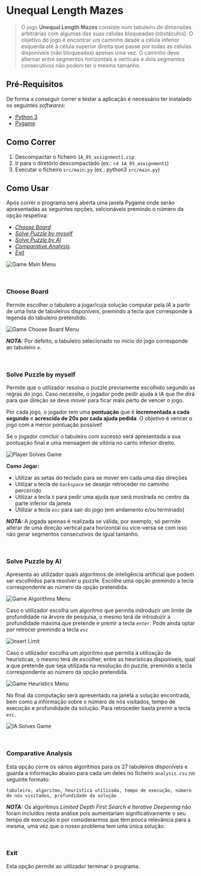 # Unequal Length Mazes

> O jogo **Unequal Length Mazes** consiste num tabuleiro de dimensões arbitrárias com algumas das suas células bloqueadas (obstáculos). O objetivo do jogo é encontrar um caminho desde a célula inferior esquerda até à célula superior direita que passe por todas as células disponíveis (não bloqueadas) apenas uma vez. O caminho deve alternar entre segmentos horizontais e verticais e dois segmentos consecutivos não podem ter o mesmo tamanho.

## Pré-Requisitos

De forma a conseguir correr e testar a aplicação é necessário ter instalado os seguintes *softwares*:
- [Python 3](https://www.python.org/downloads/)
- [Pygame](https://www.pygame.org/download.shtml)

## Como Correr

1. Descompactar o ficheiro `1A_05_assignment1.zip`
2. Ir para o diretório descompactado (ex.: `cd 1A_05_assignment1`)
3. Executar o ficheiro `src/main.py` (ex.: python3 `src/main.py`)

## Como Usar

Após correr o programa será aberta uma janela Pygame onde serão apresentadas as seguintes opções, selcionáveis premindo o número da opção respetiva:

- [*Choose Board*](#choose-board)
- [*Solve Puzzle by myself*](#solve-puzzle-by-myself)
- [*Solve Puzzle by AI*](#solve-puzzle-by-ai)
- [*Comparative Analysis*](#comparative-analysis)
- [*Exit*](#exit)

![Game Main Menu](img/main-menu.png)

<br>

### Choose Board

Permite escolher o tabuleiro a jogar/cuja solução computar pela *IA* a partir de uma lista de tabuleiros disponíveis, premindo a tecla que corresponde à legenda do tabuleiro pretendido.

![Game Choose Board Menu](img/choose-board.png)

***NOTA:*** Por defeito, o tabuleiro selecionado no início do jogo corresponde ao tabuleiro *`a`*.

<br>

### Solve Puzzle by myself

Permite que o utilizador resolva o puzzle previamente escolhido segundo as regras do jogo. Caso necessite, o jogador pode pedir ajuda à IA que lhe dirá para que direção se deve mover para ficar mais perto de vencer o jogo. 

Por cada jogo, o jogador tem uma **pontuação** que é **incrementada a cada segundo** e **acrescida de 20s por cada ajuda pedida**. O objetivo é vencer o jogo com a menor pontuação possível!

Se o jogador concluir o tabuleiro com sucesso será apresentada a sua pontuação final e uma mensagem de vitória no canto inferior direito. 

![Player Solves Game](img/solve-player.png)

**Como Jogar:**
- Utilizar as setas do teclado para se mover em cada uma das direções
- Utilizar a tecla de *`backspace`* se desejar retroceder no caminho percorrido
- Utilizar a tecla *`h`* para pedir uma ajuda que será mostrada no centro da parte inferior da janela
- Utilizar a tecla *`esc`* para sair do jogo (em andamento e/ou terminado)

***NOTA:*** A jogada apenas é realizada se válida, por exemplo, só permite alterar de uma direção vertical para horizontal ou vice-versa se com isso não gerar segmentos consecutivos de igual tamanho.

<br>

### Solve Puzzle by AI

Apresenta ao utilizador quais algoritmos de inteligência artificial que podem ser escolhidos para resolver o puzzle. Escolhe uma opção premindo a tecla correspondente ao número da opção pretendida.

![Game Algorithms Menu](img/algorithms-menu.png)

Caso o utilizador escolha um algoritmo que permita indroduzir um limite de profundidade na árvore de pesquisa, o mesmo terá de introduzir a profundidade máxima que pretende e premir a tecla *`enter`*. Pode ainda optar por retrocer premindo a tecla *`esc`*

![Insert Limit](img/insert-limit.png)

Caso o utilizador escolha um algoritmo que permita a utilização de heurísticas, o mesmo terá de escolher, entre as heurísticas disponíveis, qual a que pretende que seja utilizada na resolução do puzzle, premindo a tecla correspondente ao número da opção pretendida.

![Game Heuristics Menu](img/heuristics-menu.png)

No final da computação será apresentado na janela a solução encontrada, bem como a informação sobre o número de nós visitados, tempo de execução e profundidade da solução. Para retroceder basta premir a tecla *`esc`*.

![IA Solves Game](img/solve-ia.png)

<br>

### Comparative Analysis

Esta opção corre os vários algoritmos para os 27 tabuleiros disponíveis e guarda a informação abaixo para cada um deles no ficheiro `analysis.csv` no seguinte formato:

```
tabuleiro, algoritmo, heurística utilizada, tempo de execução, número de nós visitados, profundidade da solução
```

***NOTA:*** Os algoritmos *Limited Depth First Search* e *Iterative Deepening* não foram incluídos nesta análise pois aumentariam significativamente o seu tempo de execução e por considerarmos que têm pouca relevância para a mesma, uma vez que o nosso problema tem uma única solução.

<br>

### Exit

Esta opção permite ao utilizador terminar o programa.